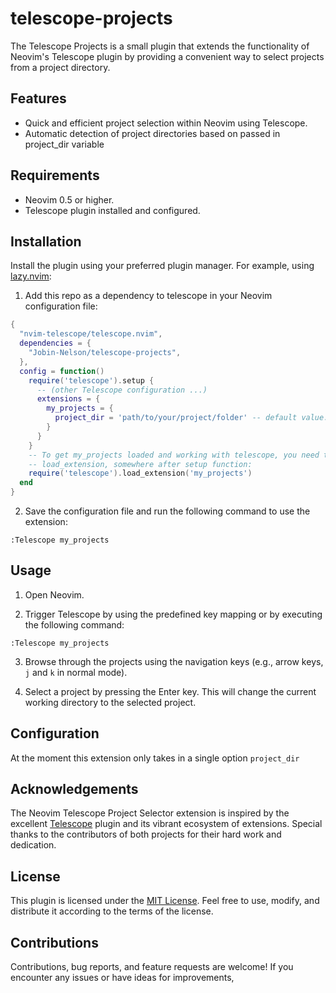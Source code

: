 # telescope-projects

The Telescope Projects is a small plugin that extends the functionality of Neovim's Telescope plugin by providing a convenient way to select projects from a project directory.

## Features

- Quick and efficient project selection within Neovim using Telescope.
- Automatic detection of project directories based on passed in project_dir variable

## Requirements

- Neovim 0.5 or higher.
- Telescope plugin installed and configured.

## Installation

Install the plugin using your preferred plugin manager. For example, using [lazy.nvim](https://github.com/folke/lazy.nvim):

1. Add this repo as a dependency to telescope in your Neovim configuration file:


```lua
{
  "nvim-telescope/telescope.nvim",
  dependencies = {
    "Jobin-Nelson/telescope-projects",
  },
  config = function()
    require('telescope').setup {
      -- (other Telescope configuration ...)
      extensions = {
        my_projects = {
          project_dir = 'path/to/your/project/folder' -- default value: '~/playground/projects'
        }
      }
    }
    -- To get my_projects loaded and working with telescope, you need to call
    -- load_extension, somewhere after setup function:
    require('telescope').load_extension('my_projects')
  end
}
```

2. Save the configuration file and run the following command to use the extension:

```
:Telescope my_projects
```

## Usage

1. Open Neovim.

2. Trigger Telescope by using the predefined key mapping or by executing the following command:

```
:Telescope my_projects
```

3. Browse through the projects using the navigation keys (e.g., arrow keys, `j` and `k` in normal mode).

4. Select a project by pressing the Enter key. This will change the current working directory to the selected project.

## Configuration

At the moment this extension only takes in a single option `project_dir`

## Acknowledgements

The Neovim Telescope Project Selector extension is inspired by the excellent [Telescope](https://github.com/nvim-telescope/telescope.nvim) plugin and its vibrant ecosystem of extensions. Special thanks to the contributors of both projects for their hard work and dedication.

## License

This plugin is licensed under the [MIT License](LICENSE). Feel free to use, modify, and distribute it according to the terms of the license.

## Contributions

Contributions, bug reports, and feature requests are welcome! If you encounter any issues or have ideas for improvements,
